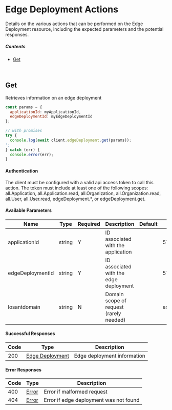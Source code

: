 # Edge Deployment Actions

Details on the various actions that can be performed on the
Edge Deployment resource, including the expected
parameters and the potential responses.

##### Contents

*   [Get](#get)

<br/>

## Get

Retrieves information on an edge deployment

```javascript
const params = {
  applicationId: myApplicationId,
  edgeDeploymentId: myEdgeDeploymentId
};

// with promises
try {
  console.log(await client.edgeDeployment.get(params));
';
} catch (err) {
  console.error(err);
}
```

#### Authentication
The client must be configured with a valid api access token to call this
action. The token must include at least one of the following scopes:
all.Application, all.Application.read, all.Organization, all.Organization.read, all.User, all.User.read, edgeDeployment.*, or edgeDeployment.get.

#### Available Parameters

| Name | Type | Required | Description | Default | Example |
| ---- | ---- | -------- | ----------- | ------- | ------- |
| applicationId | string | Y | ID associated with the application |  | 575ec8687ae143cd83dc4a97 |
| edgeDeploymentId | string | Y | ID associated with the edge deployment |  | 575ed78e7ae143cd83dc4aab |
| losantdomain | string | N | Domain scope of request (rarely needed) |  | example.com |

#### Successful Responses

| Code | Type | Description |
| ---- | ---- | ----------- |
| 200 | [Edge Deployment](../lib/schemas/edgeDeployment.json) | Edge deployment information |

#### Error Responses

| Code | Type | Description |
| ---- | ---- | ----------- |
| 400 | [Error](../lib/schemas/error.json) | Error if malformed request |
| 404 | [Error](../lib/schemas/error.json) | Error if edge deployment was not found |
